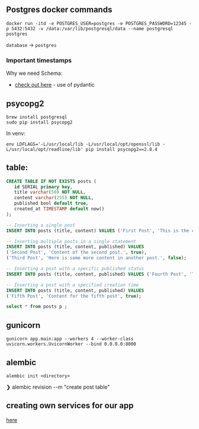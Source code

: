 ## Postgres docker commands

```
docker run -itd -e POSTGRES_USER=postgres -e POSTGRES_PASSWORD=12345 -p 5432:5432 -v /data:/var/lib/postgresql/data --name postgresql postgres
```

`database` -> `postgres`

### Important timestamps

Why we need Schema:

- [check out here](https://youtu.be/0sOvCWFmrtA?t=4068) - use of pydantic

## psycopg2

```
brew install postgresql
sudo pip install psycopg2
```
In venv:

```
env LDFLAGS='-L/usr/local/lib -L/usr/local/opt/openssl/lib -L/usr/local/opt/readline/lib' pip install psycopg2==2.8.4
```

## table:

```SQL
CREATE TABLE IF NOT EXISTS posts (
   id SERIAL primary key,
   title varchar(50) NOT NULL,
   content varchar(255) NOT NULL,
   published bool default true,
   created_at TIMESTAMP default now()
);

-- Inserting a single post
INSERT INTO posts (title, content) VALUES ('First Post', 'This is the content of the first post.');

-- Inserting multiple posts in a single statement
INSERT INTO posts (title, content, published) VALUES 
('Second Post', 'Content of the second post.', true),
('Third Post', 'Here is some more content in another post.', false);

-- Inserting a post with a specific published status
INSERT INTO posts (title, content, published) VALUES ('Fourth Post', 'This is another post, which is unpublished.', false);

-- Inserting a post with a specified creation time
INSERT INTO posts (title, content, published) VALUES 
('Fifth Post', 'Content for the fifth post', true);

select * from posts p ;
```

## gunicorn
`gunicorn app.main:app --workers 4 --worker-class uvicorn.workers.UvicornWorker --bind 0.0.0.0:8000`

## alembic

`alembic init <directory>`

❯ alembic revision --m "create post table"

## creating own services for our app
[here](https://youtu.be/0sOvCWFmrtA?t=46508)
